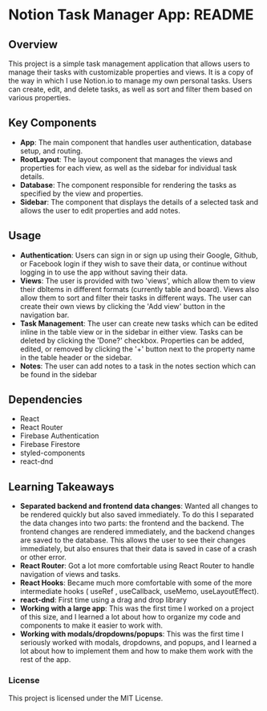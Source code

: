 # Notion Task Manager App: README

## Overview

This project is a simple task management application that allows users to manage their tasks with customizable properties and views. It is a copy of the way in which I use Notion.io to manage my own personal tasks. Users can create, edit, and delete tasks, as well as sort and filter them based on various properties.

## Key Components

- **App**: The main component that handles user authentication, database setup, and routing.
- **RootLayout**: The layout component that manages the views and properties for each view, as well as the sidebar for individual task details.
- **Database**: The component responsible for rendering the tasks as specified by the view and properties.
- **Sidebar**: The component that displays the details of a selected task and allows the user to edit properties and add notes.

## Usage

- **Authentication**: Users can sign in or sign up using their Google, Github, or Facebook login if they wish to save their data, or continue without logging in to use the app without saving their data.
- **Views**: The user is provided with two 'views', which allow them to view their dbItems in different formats (currently table and board). Views also allow them to sort and filter their tasks in different ways. The user can create their own views by clicking the 'Add view' button in the navigation bar.
- **Task Management**: The user can create new tasks which can be edited inline in the table view or in the sidebar in either view. Tasks can be deleted by clicking the 'Done?' checkbox. Properties can be added, edited, or removed by clicking the '+' button next to the property name in the table header or the sidebar.
- **Notes**: The user can add notes to a task in the notes section which can be found in the sidebar

## Dependencies

- React
- React Router
- Firebase Authentication
- Firebase Firestore
- styled-components
- react-dnd

## Learning Takeaways

- **Separated backend and frontend data changes**: Wanted all changes to be rendered quickly but also saved immediately. To do this I separated the data changes into two parts: the frontend and the backend. The frontend changes are rendered immediately, and the backend changes are saved to the database. This allows the user to see their changes immediately, but also ensures that their data is saved in case of a crash or other error.
- **React Router**: Got a lot more comfortable using React Router to handle navigation of views and tasks.
- **React Hooks**: Became much more comfortable with some of the more intermediate hooks ( useRef , useCallback, useMemo, useLayoutEffect).
- **react-dnd**: First time using a drag and drop library
- **Working with a large app**: This was the first time I worked on a project of this size, and I learned a lot about how to organize my code and components to make it easier to work with.
- **Working with modals/dropdowns/popups**: This was the first time I seriously worked with modals, dropdowns, and popups, and I learned a lot about how to implement them and how to make them work with the rest of the app.

### License

This project is licensed under the MIT License.
